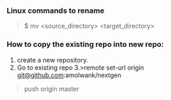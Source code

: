 ### Linux commands to rename
>$ mv <source_directory> <target_directory>

### How to copy the existing repo into new repo:
1. create a new repository.
2. Go to existing repo
3.>remote set-url origin git@github.com:amolwank/nextgen
>push origin master
